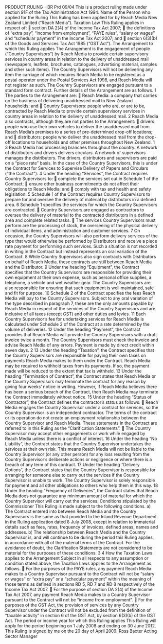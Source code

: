 PRODUCT RULING - BR Prd 09/04 This is a product ruling made under section 91F of the Tax Administration Act 1994. Name of the Person who applied for the Ruling This Ruling has been applied for by Reach Media New Zealand Limited (“Reach Media”). Taxation Law This Ruling applies in respect of:  section DA 2(4) of the Income Tax Act 2007;  the definitions of “extra pay”, “income from employment”, “PAYE rules”, “salary or wages” and “schedular payment” in the Income Tax Act 2007; and  section 6(3)(b) of the Goods and Services Tax Act 1985 (“GST Act”). The Arrangement to which this Ruling applies The Arrangement is the engagement of people (“Country Supervisors”) by Reach Media to provide certain supervisory services in country areas in relation to the delivery of unaddressed mail (newspapers, leaflets, brochures, catalogues, advertising material, samples and other such items). The Country Supervisors will not be delivering any item the carriage of which requires Reach Media to be registered as a postal operator under the Postal Services Act 1998, and Reach Media will not register as such. The Country Supervisors are engaged pursuant to a standard form contract. Further details of the Arrangement are as follows. 1 The parties to the Arrangement are:  Reach Media: a company that carries on the business of delivering unaddressed mail to New Zealand households; and  Country Supervisors: people who are, or are to be, contracted by Reach Media to provide certain supervisory services in country areas in relation to the delivery of unaddressed mail. 2 Reach Media also contracts, although they are not parties to the Arrangement:  drivers: people who use their own vehicles to deliver the unaddressed mail from Reach Media’s premises to a series of pre-determined drop-off locations; and  distributors: people who deliver the unaddressed mail from the drop-off locations to households and other premises throughout New Zealand. 1 3 Reach Media has processing branches throughout the country. A network of distributors and drivers delivers circulars. A network of supervisors manages the distributors. The drivers, distributors and supervisors are paid on a “piece rate” basis. In the case of the Country Supervisors, this is under the Contract for Services to Supervise Delivery of Papers and Circulars (“the Contract”). 4 Under the heading “Services”, the Contract requires Country Supervisors to:  complete the services set out in Schedule 1 of the Contract;  ensure other business commitments do not affect their obligations to Reach Media; and  comply with tax and health and safety legislation. 5 Schedule 1 of the Contract requires Country Supervisors to prepare for and oversee the delivery of material by distributors in a defined area. 6 Schedule 1 specifies the services for which the Country Supervisors are contracted.  Country Supervisors are engaged as contractors to oversee the delivery of material to the contracted distributors in a defined area and complete related tasks.  The services Country Supervisors must perform are the processing of stock, the overseeing of the physical delivery of individual items, and administration and customer services. 7 On occasion, the Country Supervisors will also perform delivery services of the type that would otherwise be performed by Distributors and receive a piece rate payment for performing such services. Such a situation is not recorded in writing in the Contract but instead represents an oral variation of the Contract. 8 While Country Supervisors also sign contracts with Distributors on behalf of Reach Media, these contracts are still between Reach Media and the Distributor. 9 Under the heading “Equipment”, the Contract specifies that the Country Supervisors are responsible for providing their own equipment at their own expense, such as personal office supplies, a telephone, a vehicle and wet weather gear. The Country Supervisors are also responsible for ensuring that such equipment is well maintained, safe and fit for purpose. 10 Schedule 2 of the Contract specifies the fees Reach Media will pay to the Country Supervisors. Subject to any oral variation of the type described in paragraph 7, these are the only amounts payable by Reach Media in respect of the services of the Country Supervisors and are inclusive of all taxes (except GST) and other duties and levies. 11 Each Country Supervisor’s fee for undertaking services for Reach Media is calculated under Schedule 2 of the Contract at a rate determined by the volume of deliveries. 12 Under the heading “Payment”, the Contract provides that Reach Media will provide the Country Supervisors with a draft invoice twice a month. The Country Supervisors must check the invoice and advise Reach Media of any errors. Payment is made by direct credit within seven days. 2 13 Under the heading “Taxation”, the Contract specifies that the Country Supervisors are responsible for paying their own taxes on payments Reach Media makes to them under the Contract. Reach Media may be required to withhold taxes from its payments. If so, the payment made will be reduced to the extent that tax is withheld. 13 Under the heading “Termination of Contract”, the Contract states that Reach Media or the Country Supervisors may terminate the contract for any reason by giving four weeks’ notice in writing. However, if Reach Media believes there has been a serious breach of the Contract, then Reach Media may terminate the Contract immediately without notice. 15 Under the heading “Status of Contractor”, the Contract defines the contractor’s status as follows.  Reach Media engages the Country Supervisor under a contract for services, so the Country Supervisor is an independent contractor. The terms of the contract or its operation do not create an employment relationship between the Country Supervisor and Reach Media. These statements in the Contract are referred to in this Ruling as the “Clarification Statements”.  The Country Supervisor may accept other engagements or work while engaged by Reach Media unless there is a conflict of interest. 16 Under the heading “No Liability”, the Contract states that the Country Supervisor undertakes the services at their own risk. This means Reach Media will not be liable to the Country Supervisor (or any other person) for any loss resulting from the Country Supervisor’s deliberate actions or negligence or where there is a breach of any term of this contract. 17 Under the heading “Delivery Options”, the Contract states that the Country Supervisor is responsible for arranging for someone else to carry out the services if the Country Supervisor is unable to work. The Country Supervisor is solely responsible for payment and all other obligations to others who help them in this way. 18 Under the heading “Frequency of Deliveries”, the Contract states that Reach Media does not guarantee any minimum amount of material for which the Country Supervisor will carry out the services. Conditions stipulated by the Commissioner This Ruling is made subject to the following conditions. a) The Contract entered into between Reach Media and the Country Supervisors is the same as that provided to the Inland Revenue Department in the Ruling application dated 8 July 2008, except in relation to immaterial details such as fees, rates, frequency of invoices, defined areas, names and addresses. b) The relationship between Reach Media and the Country Supervisor is, and will continue to be during the period this Ruling applies, in accordance with all of the material terms of the Contract. For the avoidance of doubt, the Clarification Statements are not considered to be material for the purposes of these conditions. 3 4 How the Taxation Laws applies to the Arrangement Subject in all respects to any assumption or condition stated above, the Taxation Laws applies to the Arrangement as follows.  For the purposes of the PAYE rules, any payment Reach Media makes to a Country Supervisor pursuant to the Contract will not be “salary or wages” or “extra pay” or a “schedular payment” within the meaning of those terms as defined in sections RD 5, RD 7 and RD 8 respectively of the Income Tax Act 2007.  For the purpose of section DA 2(4) of the Income Tax Act 2007, any payment Reach Media makes to a Country Supervisor pursuant to the Contract will not be “income from employment”.  For the purposes of the GST Act, the provision of services by any Country Supervisor under the Contract will not be excluded from the definition of “taxable activity” in section 6 of the GST Act, by section 6(3)(b) of the GST Act. The period or income year for which this Ruling applies This Ruling will apply for the period beginning on 1 July 2008 and ending on 30 June 2012. This Ruling is signed by me on the 20 day of April 2009. Ross Baxter Acting Sector Manager